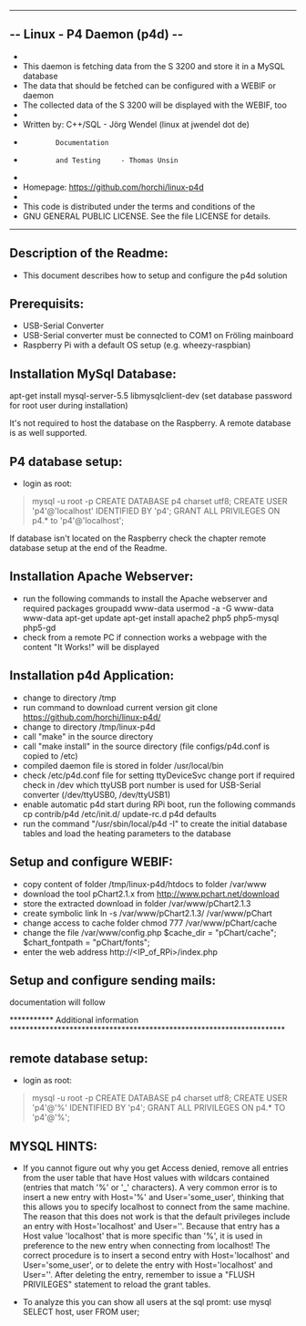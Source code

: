 -----------------------------------------------------------------------------------
--                             Linux - P4 Daemon (p4d)                           --
-----------------------------------------------------------------------------------
-
- This daemon is fetching data from the S 3200 and store it in a MySQL database
- The data that should be fetched can be configured with a WEBIF or daemon
- The collected data of the S 3200 will be displayed with the WEBIF, too
-
- Written by: C++/SQL         - Jörg Wendel (linux at jwendel dot de)
-             Documentation
-             and Testing     - Thomas Unsin
-
- Homepage:   https://github.com/horchi/linux-p4d
-
- This code is distributed under the terms and conditions of the
- GNU GENERAL PUBLIC LICENSE. See the file LICENSE for details.
-----------------------------------------------------------------------------------


Description of the Readme:
--------------------------

- This document describes how to setup and configure the p4d solution


Prerequisits:
-------------

- USB-Serial Converter
- USB-Serial converter must be connected to COM1 on Fröling mainboard
- Raspberry Pi with a default OS setup (e.g. wheezy-raspbian)


Installation MySql Database:
----------------------------

apt-get install mysql-server-5.5 libmysqlclient-dev
	(set database password for root user during installation)

It's not required to host the database on the Raspberry. A remote database is as well supported.

	
P4 database setup:
------------------

- login as root: 
> mysql -u root -p
  CREATE DATABASE p4 charset utf8;
  CREATE USER 'p4'@'localhost' IDENTIFIED BY 'p4';
  GRANT ALL PRIVILEGES ON p4.* to 'p4'@'localhost';

If database isn't located on the Raspberry check the chapter remote database setup at the end of the Readme.


Installation Apache Webserver:
------------------------------

- run the following commands to install the Apache webserver and required packages
	groupadd www-data
	usermod -a -G www-data www-data
	apt-get update
	apt-get install apache2 php5 php5-mysql php5-gd
- check from a remote PC if connection works
	a webpage with the content "It Works!" will be displayed


Installation p4d Application:
-----------------------------

- change to directory /tmp
- run command to download current version
	git clone https://github.com/horchi/linux-p4d/
- change to directory /tmp/linux-p4d
- call "make" in the source directory
- call "make install" in the source directory (file configs/p4d.conf is copied to /etc)
- compiled daemon file is stored in folder /usr/local/bin
- check /etc/p4d.conf file for setting ttyDeviceSvc
	change port if required
	check in /dev which ttyUSB port number is used for USB-Serial converter (/dev/ttyUSB0, /dev/ttyUSB1)
- enable automatic p4d start during RPi boot, run the following commands
	cp contrib/p4d /etc/init.d/
	update-rc.d p4d defaults
- run the command "/usr/sbin/local/p4d -I" to create the initial database tables and load the heating parameters to the database


Setup and configure WEBIF:
--------------------------

- copy content of folder /tmp/linux-p4d/htdocs to folder /var/www
- download the tool pChart2.1.x from http://www.pchart.net/download
- store the extracted download in folder /var/www/pChart2.1.3
- create symbolic link
	ln -s /var/www/pChart2.1.3/ /var/www/pChart
- change access to cache folder 
	chmod 777 /var/www/pChart/cache
- change the file /var/www/config.php
	$cache_dir          = "pChart/cache";
	$chart_fontpath     = "pChart/fonts";
- enter the web address http://<IP_of_RPi>/index.php


Setup and configure sending mails:
----------------------------------

documentation will follow	
	
	
	
	

*********** Additional information *********************************************************************

remote database setup:
----------------------

- login as root: 
> mysql -u root -p
 CREATE DATABASE p4 charset utf8;
 CREATE USER 'p4'@'%' IDENTIFIED BY 'p4';
 GRANT ALL PRIVILEGES ON p4.* TO 'p4'@'%';


MYSQL HINTS:
------------
- If you cannot figure out why you get Access denied, remove all entries from the user table 
  that have Host values with wildcars contained (entries that match '%' or '_' characters). 
  A very common error is to insert a new entry with Host='%' and User='some_user', 
  thinking that this allows you to specify localhost to connect from the same machine. 
  The reason that this does not work is that the default privileges include an 
  entry with Host='localhost' and User=''. Because that entry has a Host value 'localhost' 
  that is more specific than '%', it is used in preference to the new entry when connecting 
  from localhost! The correct procedure is to insert a second entry with Host='localhost' 
  and User='some_user', or to delete the entry with Host='localhost' and User=''. 
  After deleting the entry, remember to issue a "FLUSH PRIVILEGES" statement to reload the grant tables. 

- To analyze this you can show all users at the sql promt:
 use mysql
 SELECT host, user FROM user;
